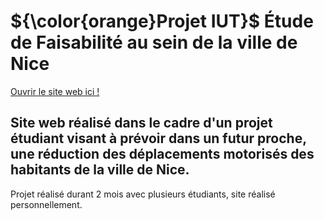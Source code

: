 <h1>${\color{orange}Projet IUT}$ Étude de Faisabilité au sein de la ville de Nice</h1>

[Ouvrir le site web ici !](https://external.ink?to=/https://valuthringer.github.io/IUT_Projet_EtudeFaisabiliteNice)
<h2>Site web réalisé dans le cadre d'un projet étudiant visant à prévoir dans un futur proche, une réduction des déplacements motorisés des habitants de la ville de Nice.</h2>

<p>Projet réalisé durant 2 mois avec plusieurs étudiants, site réalisé personnellement.</p>

